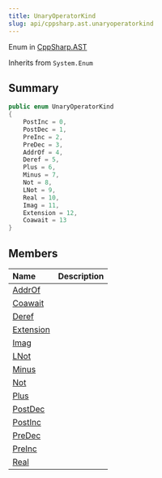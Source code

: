 ```yaml
---
title: UnaryOperatorKind
slug: api/cppsharp.ast.unaryoperatorkind
---
```

Enum in [CppSharp.AST](/api/cppsharp/ast)

Inherits from `System.Enum`

## Summary



```csharp
public enum UnaryOperatorKind
{
    PostInc = 0,
    PostDec = 1,
    PreInc = 2,
    PreDec = 3,
    AddrOf = 4,
    Deref = 5,
    Plus = 6,
    Minus = 7,
    Not = 8,
    LNot = 9,
    Real = 10,
    Imag = 11,
    Extension = 12,
    Coawait = 13
}
```

## Members

|Name|Description|
|:---|:---|
|[AddrOf](/api/cppsharp/ast/unaryoperatorkind/addrof)||
|[Coawait](/api/cppsharp/ast/unaryoperatorkind/coawait)||
|[Deref](/api/cppsharp/ast/unaryoperatorkind/deref)||
|[Extension](/api/cppsharp/ast/unaryoperatorkind/extension)||
|[Imag](/api/cppsharp/ast/unaryoperatorkind/imag)||
|[LNot](/api/cppsharp/ast/unaryoperatorkind/lnot)||
|[Minus](/api/cppsharp/ast/unaryoperatorkind/minus)||
|[Not](/api/cppsharp/ast/unaryoperatorkind/not)||
|[Plus](/api/cppsharp/ast/unaryoperatorkind/plus)||
|[PostDec](/api/cppsharp/ast/unaryoperatorkind/postdec)||
|[PostInc](/api/cppsharp/ast/unaryoperatorkind/postinc)||
|[PreDec](/api/cppsharp/ast/unaryoperatorkind/predec)||
|[PreInc](/api/cppsharp/ast/unaryoperatorkind/preinc)||
|[Real](/api/cppsharp/ast/unaryoperatorkind/real)||

